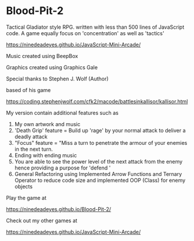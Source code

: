 # Blood-Pit-2
Tactical Gladiator style RPG. written with less than 500 lines of JavaScript code. A game equally focus on 'concentration' as well as 'tactics'

https://ninedeadeyes.github.io/JavaScript-Mini-Arcade/

Music created using BeepBox

Graphics created using Graphics Gale

Special thanks to Stephen J. Wolf (Author) 

based of his game 

https://coding.stephenjwolf.com/cfk2/macode/battlesinkallisor/kallisor.html

My version contain additional features such as 

1) My own artwork and music  
2) 'Death Grip' feature =  Build up 'rage' by your normal attack to deliver a deadly attack
3) "Focus" feature = "Miss a turn to penetrate the armour of your enemies in the next turn. 
4) Ending with ending music
5) You are able to see the power level of the next attack from the enemy hence providing a purpose for 'defend '  
6) General Refactoring using Implemented Arrow Functions and Ternary Operator to reduce code size and implemented
OOP (Class) for enemy objects 
 
 Play the game at 

https://ninedeadeyes.github.io/Blood-Pit-2/

Check out my other games at 

https://ninedeadeyes.github.io/JavaScript-Mini-Arcade/

